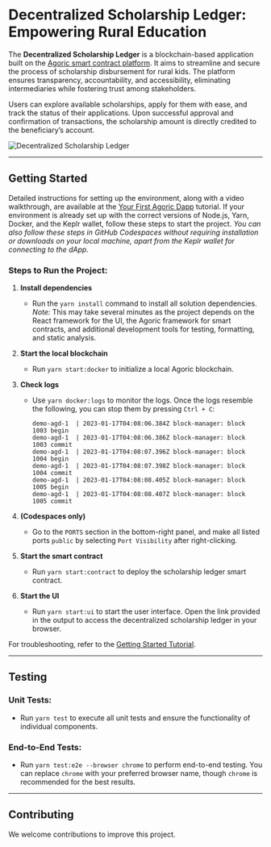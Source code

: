 # Decentralized Scholarship Ledger: Empowering Rural Education

The **Decentralized Scholarship Ledger** is a blockchain-based application built on the [Agoric smart contract platform](https://docs.agoric.com/). It aims to streamline and secure the process of scholarship disbursement for rural kids. The platform ensures transparency, accountability, and accessibility, eliminating intermediaries while fostering trust among stakeholders. 

Users can explore available scholarships, apply for them with ease, and track the status of their applications. Upon successful approval and confirmation of transactions, the scholarship amount is directly credited to the beneficiary’s account.

![Decentralized Scholarship Ledger](https://docs.agoric.com/assets/new_002_small2.DgAL2zV8.png)

---

## Getting Started

Detailed instructions for setting up the environment, along with a video walkthrough, are available at the [Your First Agoric Dapp](https://docs.agoric.com/guides/getting-started/) tutorial. If your environment is already set up with the correct versions of Node.js, Yarn, Docker, and the Keplr wallet, follow these steps to start the project. *You can also follow these steps in GitHub Codespaces without requiring installation or downloads on your local machine, apart from the Keplr wallet for connecting to the dApp.*

### Steps to Run the Project:

1. **Install dependencies**
   - Run the `yarn install` command to install all solution dependencies. 
     *Note:* This may take several minutes as the project depends on the React framework for the UI, the Agoric framework for smart contracts, and additional development tools for testing, formatting, and static analysis.

2. **Start the local blockchain**
   - Run `yarn start:docker` to initialize a local Agoric blockchain.

3. **Check logs**
   - Use `yarn docker:logs` to monitor the logs. Once the logs resemble the following, you can stop them by pressing `Ctrl + C`:
     ```
     demo-agd-1  | 2023-01-17T04:08:06.384Z block-manager: block 1003 begin
     demo-agd-1  | 2023-01-17T04:08:06.386Z block-manager: block 1003 commit
     demo-agd-1  | 2023-01-17T04:08:07.396Z block-manager: block 1004 begin
     demo-agd-1  | 2023-01-17T04:08:07.398Z block-manager: block 1004 commit
     demo-agd-1  | 2023-01-17T04:08:08.405Z block-manager: block 1005 begin
     demo-agd-1  | 2023-01-17T04:08:08.407Z block-manager: block 1005 commit
     ```

4. **(Codespaces only)**
   - Go to the `PORTS` section in the bottom-right panel, and make all listed ports `public` by selecting `Port Visibility` after right-clicking.

5. **Start the smart contract**
   - Run `yarn start:contract` to deploy the scholarship ledger smart contract.

6. **Start the UI**
   - Run `yarn start:ui` to start the user interface. Open the link provided in the output to access the decentralized scholarship ledger in your browser.

For troubleshooting, refer to the [Getting Started Tutorial](https://docs.agoric.com/guides/getting-started/).

---

## Testing

### Unit Tests:
- Run `yarn test` to execute all unit tests and ensure the functionality of individual components.

### End-to-End Tests:
- Run `yarn test:e2e --browser chrome` to perform end-to-end testing. You can replace `chrome` with your preferred browser name, though `chrome` is recommended for the best results.

---

## Contributing

We welcome contributions to improve this project. 

